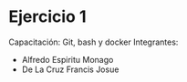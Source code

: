 # Ejercicio 1
Capacitación: Git, bash y docker
Integrantes:
- Alfredo Espiritu Monago
- De La Cruz Francis Josue
